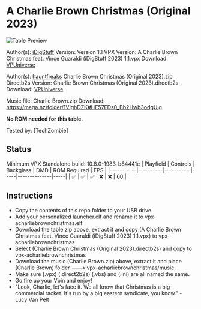 # A Charlie Brown Christmas (Original 2023)

![Table Preview](https://vpuniverse.com/screenshots/monthly_2023_12/CharlieScreenshot.jpg.263a8ca3c2783dac02b55d463144ddce.jpg)

Author(s): [iDigStuff](https://vpuniverse.com/profile/29753-idigstuff/)
Version: Version 1.1
VPX Version: A Charlie Brown Christmas feat. Vince Guaraldi (iDigStuff 2023) 1.1.vpx
Download:  [VPUniverse](https://vpuniverse.com/files/file/17613-a-charlie-brown-christmas-feat-the-vince-guaraldi-trio-idigstuff-2023-w-vr-room/)

Author(s): [hauntfreaks](https://vpuniverse.com/profile/5216-hauntfreaks/) 
Charlie Brown Christmas (Original 2023).zip
Directb2s Version: Charlie Brown Christmas (Original 2023).directb2s
Download:  [VPUniverse](https://vpuniverse.com/files/file/17612-charlie-brown-christmas-original-2023-b2s-23-scn-full-dmd/)

Music file: Charlie Brown.zip
Download: https://mega.nz/folder/1VIghDZK#HE57FDs0_Bb2Hwb3odgUlg

**No ROM needed for this table.**

Tested by:
[TechZombie]

## Status 

Minimum VPX Standalone build: 10.8.0-1983-b84441e
| Playfield | Controls | Backglass | DMD | ROM Required | FPS | 
|-----------|----------|-----------|-----|--------------|-----|
| :white_check_mark: | :white_check_mark: | :white_check_mark: | :x: | :x: | 60 |

## Instructions

- Copy the contents of this repo folder to your USB drive
- Add your personalized launcher.elf and rename it to vpx-acharliebrownchristmas.elf
- Download the table zip above, extract it and copy (A Charlie Brown Christmas feat. Vince Guaraldi (iDigStuff 2023) 1.1.vpx) to vpx-acharliebrownchristmas
- Select (Charlie Brown Christmas (Original 2023).directb2s) and copy to vpx-acharliebrownchristmas
- Download the music (Charlie Brown.zip) above, extract it and place (Charlie Brown) folder ---> vpx-acharliebrownchristmas/music
- Make sure (.vpx) (.direct2b2s) (.vbs) and (.ini) are all named the same. 
- Go fire up your Vpin and enjoy!
- "Look, Charlie, let's face it. We all know that Christmas is a big commercial racket. It's run by a big eastern syndicate, you know." - Lucy Van Pelt